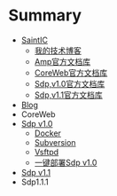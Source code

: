 # Summary

* [SaintIC](README.md)
   * [我的技术博客](saintic/blog.md)
   * [Amp官方文档库](saintic/amp.md)
   * [CoreWeb官方文档库](saintic/coreweb.md)
   * [Sdp,v1.0官方文档库](saintic/sdp_v1.0.md)
   * [Sdp,v1.1官方文档库](saintic/sdp_v1.1.md)
* [Blog](blog/README.md)
* CoreWeb
* [Sdp v1.0](sdpv1.0/README.md)
   * [Docker](sdpv1.0/docker.md)
   * [Subversion](sdpv1.0/subversion.md)
   * [Vsftpd](sdpv1.0/vsftpd.md)
   * [一键部署Sdp v1.0](sdpv1.0/autodeploy.md)
* [Sdp v1.1](sdpv1.1/README.md)
* Sdp1.1.1

